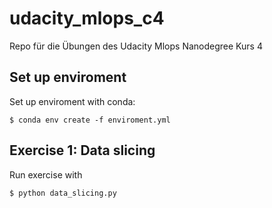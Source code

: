 # udacity_mlops_c4
Repo für die Übungen des Udacity Mlops Nanodegree Kurs 4

## Set up enviroment
Set up enviroment with conda: 
```
$ conda env create -f enviroment.yml
```
## Exercise 1: Data slicing
Run exercise with 
```
$ python data_slicing.py
``` 
